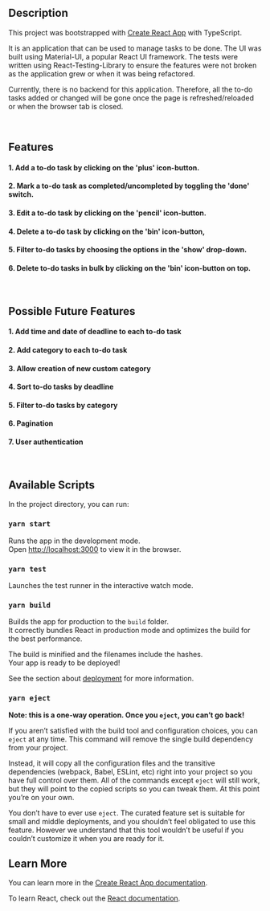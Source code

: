 ## Description

This project was bootstrapped with [Create React App](https://github.com/facebook/create-react-app) with TypeScript.

It is an application that can be used to manage tasks to be done. The UI was built using Material-UI, a popular React UI framework. The tests were written using React-Testing-Library to ensure the features were not broken as the application grew or when it was being refactored.

Currently, there is no backend for this application. Therefore, all the to-do tasks added or changed will be gone once the page is refreshed/reloaded or when the browser tab is closed.

<br />

## Features

#### 1. Add a to-do task by clicking on the 'plus' icon-button.

#### 2. Mark a to-do task as completed/uncompleted by toggling the 'done' switch.

#### 3. Edit a to-do task by clicking on the 'pencil' icon-button.

#### 4. Delete a to-do task by clicking on the 'bin' icon-button,

#### 5. Filter to-do tasks by choosing the options in the 'show' drop-down.

#### 6. Delete to-do tasks in bulk by clicking on the 'bin' icon-button on top.

<br />

## Possible Future Features

#### 1. Add time and date of deadline to each to-do task

#### 2. Add category to each to-do task

#### 3. Allow creation of new custom category

#### 4. Sort to-do tasks by deadline

#### 5. Filter to-do tasks by category

#### 6. Pagination 

#### 7. User authentication

<br />

## Available Scripts

In the project directory, you can run:

### `yarn start`

Runs the app in the development mode.<br />
Open [http://localhost:3000](http://localhost:3000) to view it in the browser.


### `yarn test`

Launches the test runner in the interactive watch mode.<br />

### `yarn build`

Builds the app for production to the `build` folder.<br />
It correctly bundles React in production mode and optimizes the build for the best performance.

The build is minified and the filenames include the hashes.<br />
Your app is ready to be deployed!

See the section about [deployment](https://facebook.github.io/create-react-app/docs/deployment) for more information.

### `yarn eject`

**Note: this is a one-way operation. Once you `eject`, you can’t go back!**

If you aren’t satisfied with the build tool and configuration choices, you can `eject` at any time. This command will remove the single build dependency from your project.

Instead, it will copy all the configuration files and the transitive dependencies (webpack, Babel, ESLint, etc) right into your project so you have full control over them. All of the commands except `eject` will still work, but they will point to the copied scripts so you can tweak them. At this point you’re on your own.

You don’t have to ever use `eject`. The curated feature set is suitable for small and middle deployments, and you shouldn’t feel obligated to use this feature. However we understand that this tool wouldn’t be useful if you couldn’t customize it when you are ready for it.

## Learn More

You can learn more in the [Create React App documentation](https://facebook.github.io/create-react-app/docs/getting-started).

To learn React, check out the [React documentation](https://reactjs.org/).

